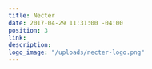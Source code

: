 ```yaml
---
title: Necter
date: 2017-04-29 11:31:00 -04:00
position: 3
link: 
description: 
logo_image: "/uploads/necter-logo.png"
---
```


